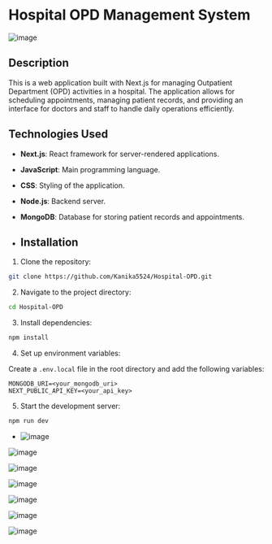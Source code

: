 # Hospital OPD Management System

![image](https://github.com/user-attachments/assets/3d7973ec-6c88-4bb0-9f9d-bdd6ea21bab4)

## Description

This is a web application built with Next.js for managing Outpatient Department (OPD) activities in a hospital. The application allows for scheduling appointments, managing patient records, and providing an interface for doctors and staff to handle daily operations efficiently.


## Technologies Used

- **Next.js**: React framework for server-rendered applications.
- **JavaScript**: Main programming language.
- **CSS**: Styling of the application.
- **Node.js**: Backend server.
- **MongoDB**: Database for storing patient records and appointments.

- ## Installation

1. Clone the repository:

```bash
git clone https://github.com/Kanika5524/Hospital-OPD.git
```

2. Navigate to the project directory:

```bash
cd Hospital-OPD
```

3. Install dependencies:

```bash
npm install
```

4. Set up environment variables:

Create a `.env.local` file in the root directory and add the following variables:

```env
MONGODB_URI=<your_mongodb_uri>
NEXT_PUBLIC_API_KEY=<your_api_key>
```

5. Start the development server:

```bash
npm run dev
```

- ![image](https://github.com/user-attachments/assets/3d7973ec-6c88-4bb0-9f9d-bdd6ea21bab4)  

![image](https://github.com/user-attachments/assets/41d0245b-3296-431f-87cc-844b065dee03)  

![image](https://github.com/user-attachments/assets/73af021c-bb25-4f5e-90ef-fd84ce1639ee)  

![image](https://github.com/user-attachments/assets/48a68b88-b24b-4c87-90cb-e6996ecf4c3a)  

![image](https://github.com/user-attachments/assets/2e8fd378-4402-4550-b240-8d2643474a8b)  

![image](https://github.com/user-attachments/assets/5c6aba61-bbd7-4ec7-abfd-75dee0df5c60)  

![image](https://github.com/user-attachments/assets/9f981c96-b15b-4950-859e-e090a100ab25)  
